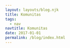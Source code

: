 ```yaml
---
layout: layouts/blog.njk
title: Komunitas
tags:
  - nav
navtitle: Komunitas
date: 2017-01-01
permalink: /blog/index.html
---
```

